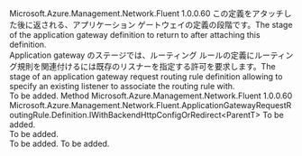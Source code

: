 <Type Name="IWithListener&lt;ParentT&gt;" FullName="Microsoft.Azure.Management.Network.Fluent.ApplicationGatewayRequestRoutingRule.Definition.IWithListener&lt;ParentT&gt;">
  <TypeSignature Language="C#" Value="public interface IWithListener&lt;ParentT&gt;" />
  <TypeSignature Language="ILAsm" Value=".class public interface auto ansi abstract IWithListener`1&lt;ParentT&gt;" />
  <TypeSignature Language="DocId" Value="T:Microsoft.Azure.Management.Network.Fluent.ApplicationGatewayRequestRoutingRule.Definition.IWithListener`1" />
  <TypeSignature Language="VB.NET" Value="Public Interface IWithListener(Of ParentT)" />
  <TypeSignature Language="F#" Value="type IWithListener&lt;'ParentT&gt; = interface" />
  <AssemblyInfo>
    <AssemblyName>Microsoft.Azure.Management.Network.Fluent</AssemblyName>
    <AssemblyVersion>1.0.0.60</AssemblyVersion>
  </AssemblyInfo>
  <TypeParameters>
    <TypeParameter Name="ParentT" />
  </TypeParameters>
  <Interfaces />
  <Docs>
    <typeparam name="ParentT"><span data-ttu-id="2118d-101">この定義をアタッチした後に返される、アプリケーション ゲートウェイの定義の段階です。</span><span class="sxs-lookup"><span data-stu-id="2118d-101">The stage of the application gateway definition to return to after attaching this definition.</span></span></typeparam>
    <summary>
            <span data-ttu-id="2118d-102">Application gateway のステージでは、ルーティング ルールの定義にルーティング規則を関連付けるには既存のリスナーを指定する許可を要求します。</span><span class="sxs-lookup"><span data-stu-id="2118d-102">The stage of an application gateway request routing rule definition allowing to specify an existing listener to associate the routing rule with.</span></span>
            </summary>
    <remarks>To be added.</remarks>
  </Docs>
  <Members>
    <Member MemberName="FromListener">
      <MemberSignature Language="C#" Value="public Microsoft.Azure.Management.Network.Fluent.ApplicationGatewayRequestRoutingRule.Definition.IWithBackendHttpConfigOrRedirect&lt;ParentT&gt; FromListener (string name);" />
      <MemberSignature Language="ILAsm" Value=".method public hidebysig newslot virtual instance class Microsoft.Azure.Management.Network.Fluent.ApplicationGatewayRequestRoutingRule.Definition.IWithBackendHttpConfigOrRedirect`1&lt;!ParentT&gt; FromListener(string name) cil managed" />
      <MemberSignature Language="DocId" Value="M:Microsoft.Azure.Management.Network.Fluent.ApplicationGatewayRequestRoutingRule.Definition.IWithListener`1.FromListener(System.String)" />
      <MemberSignature Language="VB.NET" Value="Public Function FromListener (name As String) As IWithBackendHttpConfigOrRedirect(Of ParentT)" />
      <MemberSignature Language="F#" Value="abstract member FromListener : string -&gt; Microsoft.Azure.Management.Network.Fluent.ApplicationGatewayRequestRoutingRule.Definition.IWithBackendHttpConfigOrRedirect&lt;'ParentT&gt;" Usage="iWithListener.FromListener name" />
      <MemberType>Method</MemberType>
      <AssemblyInfo>
        <AssemblyName>Microsoft.Azure.Management.Network.Fluent</AssemblyName>
        <AssemblyVersion>1.0.0.60</AssemblyVersion>
      </AssemblyInfo>
      <ReturnValue>
        <ReturnType>Microsoft.Azure.Management.Network.Fluent.ApplicationGatewayRequestRoutingRule.Definition.IWithBackendHttpConfigOrRedirect&lt;ParentT&gt;</ReturnType>
      </ReturnValue>
      <Parameters>
        <Parameter Name="name" Type="System.String" />
      </Parameters>
      <Docs>
        <param name="name">To be added.</param>
        <summary>To be added.</summary>
        <returns>To be added.</returns>
        <remarks>To be added.</remarks>
      </Docs>
    </Member>
  </Members>
</Type>